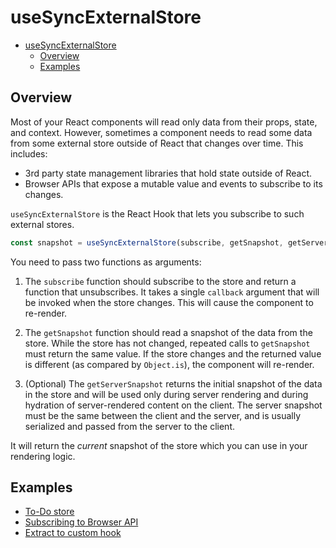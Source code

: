 # useSyncExternalStore

<!-- TOC -->
* [useSyncExternalStore](#usesyncexternalstore)
  * [Overview](#overview-)
  * [Examples](#examples)
<!-- TOC -->

## Overview 

Most of your React components will read only data from their props, state, and context. However, sometimes
a component needs to read some data from some external store outside of React that changes over time. This includes:

- 3rd party state management libraries that hold state outside of React.
- Browser APIs that expose a mutable value and events to subscribe to its changes.

`useSyncExternalStore` is the React Hook that lets you subscribe to such external stores. 

```js
const snapshot = useSyncExternalStore(subscribe, getSnapshot, getServerSnapshot?)
```

You need to pass two functions as arguments:

1. The `subscribe` function should subscribe to the store and return a function that unsubscribes. It takes a single
`callback` argument that will be invoked when the store changes. This will cause the component to re-render.

2. The `getSnapshot` function should read a snapshot of the data from the store.
While the store has not changed, repeated calls to `getSnapshot` must return the same value. If the store changes
and the returned value is different (as compared by `Object.is`), the component will re-render.

3. (Optional) The `getServerSnapshot` returns the initial snapshot of the data in the store and will be used only
during server rendering and during hydration of server-rendered content on the client. The server snapshot must be
the same between the client and the server, and is usually serialized and passed from the server to the client.

It will return the _current_ snapshot of the store which you can use in your rendering logic.

## Examples

- [To-Do store](./examples/todo-store)
- [Subscribing to Browser API](./examples/subscribe-to-browser-api)
- [Extract to custom hook](./examples/as-custom-hook)
